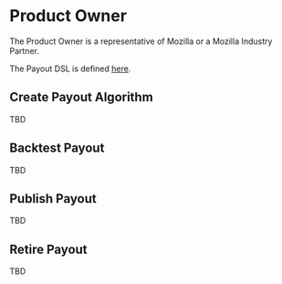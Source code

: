 # Product Owner

The Product Owner is a representative of Mozilla or a Mozilla Industry Partner.

The Payout DSL is defined [here](/incentive).

## Create Payout Algorithm

TBD

## Backtest Payout

TBD

## Publish Payout

TBD

## Retire Payout

TBD

